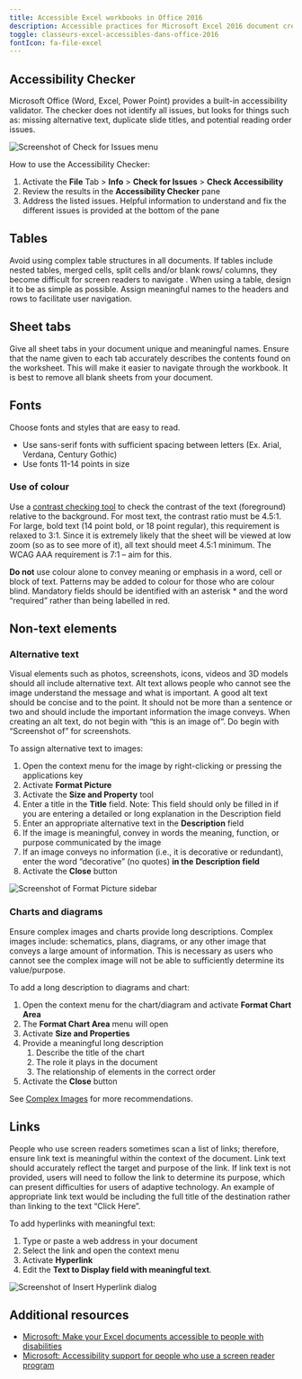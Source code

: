 ```yaml
---
title: Accessible Excel workbooks in Office 2016
description: Accessible practices for Microsoft Excel 2016 document creation.
toggle: classeurs-excel-accessibles-dans-office-2016
fontIcon: fa-file-excel
---
```


## Accessibility Checker

Microsoft Office (Word, Excel, Power Point) provides a built-in accessibility validator. The checker does not identify all issues, but looks for things such as: missing alternative text, duplicate slide titles, and potential reading order issues.

<div class="row">
<div class="col-md-7">
<img class="img-responsive" src="{{ pathPrefix }}/img/en/office2016/excel-01.jpg" alt="Screenshot of Check for Issues menu">
</div>
</div>

How to use the Accessibility Checker:

1. Activate the **File** Tab > **Info** > **Check for Issues** > **Check Accessibility**
2. Review the results in the **Accessibility Checker** pane
3. Address the listed issues. Helpful information to understand and fix the different issues is provided at the bottom of the pane

## Tables

Avoid using complex table structures in all documents. If tables include nested tables, merged cells, split cells and/or blank rows/ columns, they become difficult for screen readers to navigate . When using a table, design it to be as simple as possible. Assign meaningful names to the headers and rows to facilitate user navigation.

## Sheet tabs

Give all sheet tabs in your document unique and meaningful names. Ensure that the name given to each tab accurately describes the contents found on the worksheet. This will make it easier to navigate through the workbook. It is best to remove all blank sheets from your document.

## Fonts

Choose fonts and styles that are easy to read.

- Use sans-serif fonts with sufficient spacing between letters (Ex. Arial, Verdana, Century Gothic)
- Use fonts 11-14 points in size

### Use of colour

Use a [contrast checking tool](https://webaim.org/resources/contrastchecker/) to check the contrast of the text (foreground) relative to the background. For most text, the contrast ratio must be 4.5:1. For large, bold text (14 point bold, or 18 point regular), this requirement is relaxed to 3:1. Since it is extremely likely that the sheet will be viewed at low zoom (so as to see more of it), all text should meet 4.5:1 minimum. The WCAG AAA requirement is 7:1 – aim for this.

**Do not** use colour alone to convey meaning or emphasis in a word, cell or block of text. Patterns may be added to colour for those who are colour blind. Mandatory fields should be identified with an asterisk \* and the word “required” rather than being labelled in red.

## Non-text elements

### Alternative text

Visual elements such as photos, screenshots, icons, videos and 3D models should all include alternative text. Alt text allows people who cannot see the image understand the message and what is important. A good alt text should be concise and to the point. It should not be more than a sentence or two and should include the important information the image conveys. When creating an alt text, do not begin with “this is an image of”. Do begin with “Screenshot of” for screenshots.

To assign alternative text to images:

1. Open the context menu for the image by right-clicking or pressing the applications key
2. Activate **Format Picture**
3. Activate the **Size and Property** tool
4. Enter a title in the **Title** field. Note: This field should only be filled in if you are entering a detailed or long explanation in the Description field
5. Enter an appropriate alternative text in the **Description** field
6. If the image is meaningful, convey in words the meaning, function, or purpose communicated by the image
7. If an image conveys no information (i.e., it is decorative or redundant), enter the word “decorative” (no quotes) **in the** **Description** **field**
8. Activate the **Close** button

<div class="row">
<div class="col-md-7">
<img class="img-responsive" src="{{ pathPrefix }}/img/en/office2016/excel-02.jpg" alt="Screenshot of Format Picture sidebar" />
</div>
</div>

### Charts and diagrams

Ensure complex images and charts provide long descriptions. Complex images include: schematics, plans, diagrams, or any other image that conveys a large amount of information. This is necessary as users who cannot see the complex image will not be able to sufficiently determine its value/purpose.

To add a long description to diagrams and chart:

1. Open the context menu for the chart/diagram and activate **Format Chart Area**
2. The **Format Chart Area** menu will open
3. Activate **Size and Properties**
4. Provide a meaningful long description
    1. Describe the title of the chart
    2. The role it plays in the document
    3. The relationship of elements in the correct order
5. Activate the **Close** button

See [Complex Images](https://www.w3.org/WAI/tutorials/images/complex/) for more recommendations.

## Links

People who use screen readers sometimes scan a list of links; therefore, ensure link text is meaningful within the context of the document. Link text should accurately reflect the target and purpose of the link. If link text is not provided, users will need to follow the link to determine its purpose, which can present difficulties for users of adaptive technology. An example of appropriate link text would be including the full title of the destination rather than linking to the text “Click Here”.

To add hyperlinks with meaningful text:

1. Type or paste a web address in your document
2. Select the link and open the context menu
3. Activate **Hyperlink**
4. Edit the **Text to Display field with meaningful text**.

<div class="row">
<div class="col-md-7">
<img class="img-responsive" src="{{ pathPrefix }}/img/en/office2016/excel-03.jpg" alt="Screenshot of Insert Hyperlink dialog" />
</div>
</div>

## Additional resources

- [Microsoft: Make your Excel documents accessible to people with disabilities](https://support.office.com/en-us/article/make-your-excel-documents-accessible-to-people-with-disabilities-6cc05fc5-1314-48b5-8eb3-683e49b3e593)
- [Microsoft: Accessibility support for people who use a screen reader program](https://support.office.com/en-us/article/accessibility-support-for-excel-0976b140-7033-4e2d-8887-187280701bf8)
